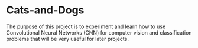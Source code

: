 # Cats-and-Dogs
The purpose of this project is to experiment and learn how to use Convolutional Neural Networks (CNN) for computer vision and classification problems that will be very useful for later projects.
